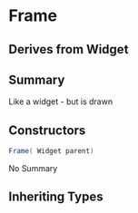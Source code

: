 # Frame

## Derives from Widget

## Summary

Like a widget - but is drawn
## Constructors

```c#
Frame( Widget parent) 
```
No Summary
## Inheriting Types

